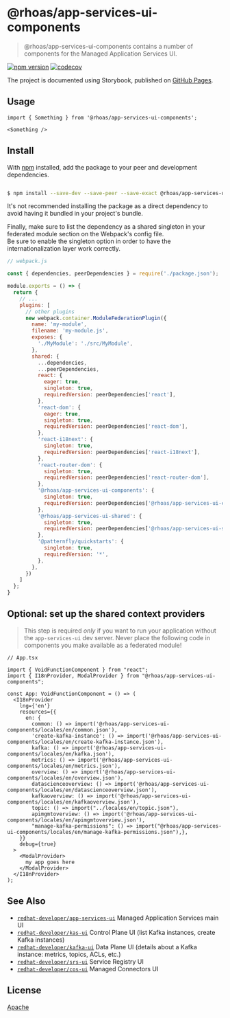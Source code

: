 # @rhoas/app-services-ui-components

> @rhoas/app-services-ui-components contains a number of components for the Managed Application Services UI.

[![npm version](https://badge.fury.io/js/@rhoas%2Fapp-services-ui-components.svg)](https://badge.fury.io/js/@rhoas%2Fapp-services-ui-components) [![codecov](https://codecov.io/gh/redhat-developer/app-services-ui-components/branch/main/graph/badge.svg?token=1SP1HDRP54)](https://codecov.io/gh/redhat-developer/app-services-ui-components)

The project is documented using Storybook, published on [GitHub Pages](https://redhat-developer.github.io/app-services-ui-components).

## Usage

```tsx
import { Something } from '@rhoas/app-services-ui-components';

<Something />
```

## Install

With [npm](https://npmjs.org/) installed, add the package to your peer and development dependencies.

```bash

$ npm install --save-dev --save-peer --save-exact @rhoas/app-services-ui-components

```

It's not recommended installing the package as a direct dependency to avoid having it bundled in your project's bundle.

Finally, make sure to list the dependency as a shared singleton in your federated 
module section on the Webpack's config file.  
Be sure to enable the singleton option in order to have the internationalization 
layer work correctly. 

```js
// webpack.js

const { dependencies, peerDependencies } = require('./package.json');

module.exports = () => {
  return {
    // ...
    plugins: [
      // other plugins
      new webpack.container.ModuleFederationPlugin({
        name: 'my-module',
        filename: 'my-module.js',
        exposes: {
          './MyModule': './src/MyModule',
        },
        shared: {
          ...dependencies,
          ...peerDependencies,
          react: {
            eager: true,
            singleton: true,
            requiredVersion: peerDependencies['react'],
          },
          'react-dom': {
            eager: true,
            singleton: true,
            requiredVersion: peerDependencies['react-dom'],
          },
          'react-i18next': {
            singleton: true,
            requiredVersion: peerDependencies['react-i18next'],
          },
          'react-router-dom': {
            singleton: true,
            requiredVersion: peerDependencies['react-router-dom'],
          },
          '@rhoas/app-services-ui-components': {
            singleton: true,
            requiredVersion: peerDependencies['@rhoas/app-services-ui-components'],
          },
          '@rhoas/app-services-ui-shared': {
            singleton: true,
            requiredVersion: peerDependencies['@rhoas/app-services-ui-shared'],
          },
          '@patternfly/quickstarts': {
            singleton: true,
            requiredVersion: '*',
          },
        },
      })
    ]
  };
}
```

## Optional: set up the shared context providers

> This step is required *only* if you want to run your application without
> the `app-services-ui` dev server. Never place the following code in components
> you make available as a federated module!

```tsx
// App.tsx

import { VoidFunctionComponent } from "react";
import { I18nProvider, ModalProvider } from "@rhoas/app-services-ui-components";

const App: VoidFunctionComponent = () => (
  <I18nProvider
    lng={'en'}
    resources={{
      en: {
        common: () => import('@rhoas/app-services-ui-components/locales/en/common.json'),
        'create-kafka-instance': () => import('@rhoas/app-services-ui-components/locales/en/create-kafka-instance.json'),
        kafka: () => import('@rhoas/app-services-ui-components/locales/en/kafka.json'),
        metrics: () => import('@rhoas/app-services-ui-components/locales/en/metrics.json'),
        overview: () => import('@rhoas/app-services-ui-components/locales/en/overview.json'),
        datascienceoverview: () => import('@rhoas/app-services-ui-components/locales/en/datascienceoverview.json'),
        kafkaoverview: () => import('@rhoas/app-services-ui-components/locales/en/kafkaoverview.json'),
        topic: () => import("../locales/en/topic.json"),
        apimgmtoverview: () => import('@rhoas/app-services-ui-components/locales/en/apimgmtoverview.json'),
        "manage-kafka-permissions": () => import("@rhoas/app-services-ui-components/locales/en/manage-kafka-permissions.json"),},
    }}
    debug={true}
  >
    <ModalProvider>
      my app goes here
    </ModalProvider>
  </I18nProvider>
);
```

## See Also

- [`redhat-developer/app-services-ui`](https://github.com/redhat-developer/app-services-ui) Managed Application Services main UI
- [`redhat-developer/kas-ui`](https://github.com/bf2fc6cc711aee1a0c2a/kas-ui) Control Plane UI (list Kafka instances, create Kafka instances)
- [`redhat-developer/kafka-ui`](https://github.com/bf2fc6cc711aee1a0c2a/kafka-ui) Data Plane UI (details about a Kafka instance: metrics, topics, ACLs, etc.)
- [`redhat-developer/srs-ui`](https://github.com/bf2fc6cc711aee1a0c2a/srs-ui) Service Registry UI
- [`redhat-developer/cos-ui`](https://github.com/bf2fc6cc711aee1a0c2a/cos-ui) Managed Connectors UI

## License

[Apache](https://github.com/redhat-developer/app-services-ui-components/blob/main/LICENSE.md)


